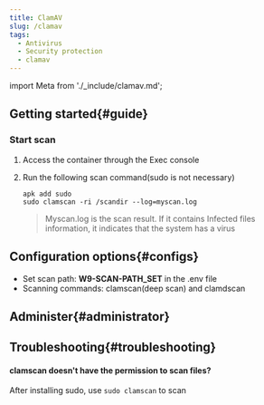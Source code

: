 ```yaml
---
title: ClamAV
slug: /clamav
tags:
  - Antivirus
  - Security protection
  - clamav
---
```


import Meta from './_include/clamav.md';

<Meta name="meta" />

## Getting started{#guide}

### Start scan  

1. Access the container through the Exec console  

2. Run the following scan command(sudo is not necessary) 
    ``` 
    apk add sudo 
    sudo clamscan -ri /scandir --log=myscan.log 
    ``` 

    > Myscan.log is the scan result. If it contains Infected files information, it indicates that the system has a virus

## Configuration options{#configs}

- Set scan path: **W9-SCAN-PATH_SET**  in the .env file
- Scanning commands: clamscan(deep scan) and clamdscan

## Administer{#administrator}

## Troubleshooting{#troubleshooting}

#### clamscan doesn't have the permission to scan files? 

After installing sudo, use `sudo clamscan` to scan